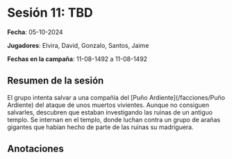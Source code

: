 # Sesión 11: TBD

**Fecha**: 05-10-2024

**Jugadores**: Elvira, David, Gonzalo, Santos, Jaime

**Fechas en la campaña**: 11-08-1492 a 11-08-1492

## Resumen de la sesión

El grupo intenta salvar a una compañía del [Puño Ardiente](/facciones/Puño Ardiente) del ataque de unos muertos vivientes. Aunque no consiguen salvarles, descubren
que estaban investigando las ruinas de un antiguo templo. Se internan en el templo, donde luchan contra un grupo de arañas gigantes que habían hecho de parte de las
ruinas su madriguera.

## Anotaciones

